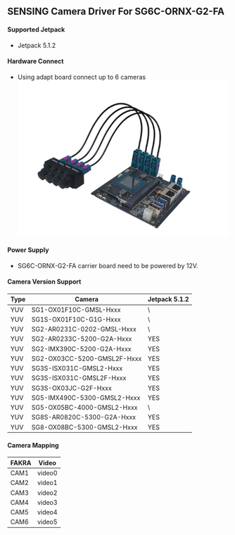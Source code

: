 ## SENSING Camera Driver For SG6C-ORNX-G2-FA

#### Supported Jetpack

* Jetpack 5.1.2

#### Hardware Connect

* Using adapt board connect up to 6 cameras
  ![atl text](../../Picture/SENSING%20Carrier%20Board/SG6C-ORNX-G2-FA.png)
#### Power Supply

* SG6C-ORNX-G2-FA carrier board need to be powered by 12V. 

#### Camera Version Support

| Type | Camera                      | Jetpack 5.1.2 |
| ---- | --------------------------- | ------------- |
| YUV  | SG1-OX01F10C-GMSL-Hxxx      | \             |
| YUV  | SG1S-OX01F10C-G1G-Hxxx      | \             |
| YUV  | SG2-AR0231C-0202-GMSL-Hxxx  | \             |
| YUV  | SG2-AR0233C-5200-G2A-Hxxx   | YES           |
| YUV  | SG2-IMX390C-5200-G2A-Hxxx   | YES           |
| YUV  | SG2-OX03CC-5200-GMSL2F-Hxxx | YES           |
| YUV  | SG3S-ISX031C-GMSL2-Hxxx     | YES           |
| YUV  | SG3S-ISX031C-GMSL2F-Hxxx    | YES           |
| YUV  | SG3S-OX03JC-G2F-Hxxx        | YES           |
| YUV  | SG5-IMX490C-5300-GMSL2-Hxxx | YES           |
| YUV  | SG5-OX05BC-4000-GMSL2-Hxxx  | \             |
| YUV  | SG8S-AR0820C-5300-G2A-Hxxx  | YES           |
| YUV  | SG8-OX08BC-5300-GMSL2-Hxxx  | YES           |

#### Camera Mapping

| FAKRA | Video  |
| ----- | ------ |
| CAM1  | video0 |
| CAM2  | video1 |
| CAM3  | video2 |
| CAM4  | video3 |
| CAM5  | video4 |
| CAM6  | video5 |
